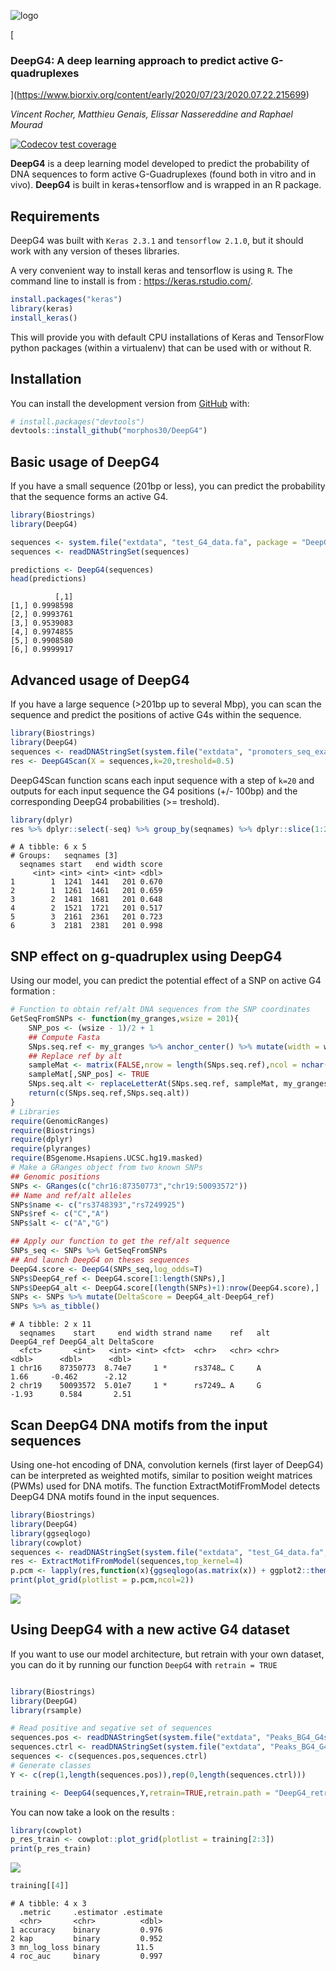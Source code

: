 
<!-- README.md is generated from README.Rmd. Please edit that file -->

![logo](logo.svg)

\[

<h3>

**DeepG4**: A deep learning approach to predict active G-quadruplexes

</h3>

\](<https://www.biorxiv.org/content/early/2020/07/23/2020.07.22.215699>)

*Vincent Rocher, Matthieu Genais, Elissar Nassereddine and Raphael
Mourad*

<!-- badges: start -->

[![Codecov test
coverage](https://codecov.io/gh/morphos30/DeepG4/branch/master/graph/badge.svg)](https://codecov.io/gh/morphos30/DeepG4?branch=master)
<!-- badges: end -->

**DeepG4** is a deep learning model developed to predict the probability
of DNA sequences to form active G-Guadruplexes (found both in vitro and
in vivo). **DeepG4** is built in keras+tensorflow and is wrapped in an R
package.

## Requirements

DeepG4 was built with `Keras 2.3.1` and `tensorflow 2.1.0`, but it
should work with any version of theses libraries.

A very convenient way to install keras and tensorflow is using `R`. The
command line to install is from : <https://keras.rstudio.com/>.

``` r
install.packages("keras")
library(keras)
install_keras()
```

This will provide you with default CPU installations of Keras and
TensorFlow python packages (within a virtualenv) that can be used with
or without R.

## Installation

You can install the development version from
[GitHub](https://github.com/) with:

``` r
# install.packages("devtools")
devtools::install_github("morphos30/DeepG4")
```

## Basic usage of DeepG4

If you have a small sequence (201bp or less), you can predict the
probability that the sequence forms an active G4.

``` r
library(Biostrings)
library(DeepG4)

sequences <- system.file("extdata", "test_G4_data.fa", package = "DeepG4")
sequences <- readDNAStringSet(sequences)

predictions <- DeepG4(sequences)
head(predictions)
```

``` 
          [,1]
[1,] 0.9998598
[2,] 0.9993761
[3,] 0.9539083
[4,] 0.9974855
[5,] 0.9908580
[6,] 0.9999917
```

## Advanced usage of DeepG4

If you have a large sequence (\>201bp up to several Mbp), you can scan
the sequence and predict the positions of active G4s within the
sequence.

``` r
library(Biostrings)
library(DeepG4)
sequences <- readDNAStringSet(system.file("extdata", "promoters_seq_example.fa", package = "DeepG4"))
res <- DeepG4Scan(X = sequences,k=20,treshold=0.5)
```

DeepG4Scan function scans each input sequence with a step of `k=20` and
outputs for each input sequence the G4 positions (+/- 100bp) and the
corresponding DeepG4 probabilities (\>= treshold).

``` r
library(dplyr)
res %>% dplyr::select(-seq) %>% group_by(seqnames) %>% dplyr::slice(1:2) %>%  head
```

    # A tibble: 6 x 5
    # Groups:   seqnames [3]
      seqnames start   end width score
         <int> <int> <int> <int> <dbl>
    1        1  1241  1441   201 0.670
    2        1  1261  1461   201 0.659
    3        2  1481  1681   201 0.648
    4        2  1521  1721   201 0.517
    5        3  2161  2361   201 0.723
    6        3  2181  2381   201 0.998

## SNP effect on g-quadruplex using DeepG4

Using our model, you can predict the potential effect of a SNP on active
G4 formation :

``` r
# Function to obtain ref/alt DNA sequences from the SNP coordinates
GetSeqFromSNPs <- function(my_granges,wsize = 201){
    SNP_pos <- (wsize - 1)/2 + 1 
    ## Compute Fasta
    SNps.seq.ref <- my_granges %>% anchor_center() %>% mutate(width = wsize) %>% getSeq(BSgenome.Hsapiens.UCSC.hg19.masked,.)
    ## Replace ref by alt
    sampleMat <- matrix(FALSE,nrow = length(SNps.seq.ref),ncol = nchar(SNps.seq.ref[1]))
    sampleMat[,SNP_pos] <- TRUE
    SNps.seq.alt <- replaceLetterAt(SNps.seq.ref, sampleMat, my_granges$alt)
    return(c(SNps.seq.ref,SNps.seq.alt))
}
# Libraries
require(GenomicRanges)
require(Biostrings)
require(dplyr)
require(plyranges)
require(BSgenome.Hsapiens.UCSC.hg19.masked)
# Make a GRanges object from two known SNPs
## Genomic positions
SNPs <- GRanges(c("chr16:87350773","chr19:50093572"))
## Name and ref/alt alleles
SNPs$name <- c("rs3748393","rs7249925")
SNPs$ref <- c("C","A")
SNPs$alt <- c("A","G")

## Apply our function to get the ref/alt sequence
SNPs_seq <- SNPs %>% GetSeqFromSNPs
## And launch DeepG4 on theses sequences
DeepG4.score <- DeepG4(SNPs_seq,log_odds=T)
SNPs$DeepG4_ref <- DeepG4.score[1:length(SNPs),]
SNPs$DeepG4_alt <- DeepG4.score[(length(SNPs)+1):nrow(DeepG4.score),]
SNPs <- SNPs %>% mutate(DeltaScore = DeepG4_alt-DeepG4_ref)
SNPs %>% as_tibble()
```

    # A tibble: 2 x 11
      seqnames    start     end width strand name    ref   alt   DeepG4_ref DeepG4_alt DeltaScore
      <fct>       <int>   <int> <int> <fct>  <chr>   <chr> <chr>      <dbl>      <dbl>      <dbl>
    1 chr16    87350773  8.74e7     1 *      rs3748… C     A           1.66     -0.462      -2.12
    2 chr19    50093572  5.01e7     1 *      rs7249… A     G          -1.93      0.584       2.51

## Scan DeepG4 DNA motifs from the input sequences

Using one-hot encoding of DNA, convolution kernels (first layer of
DeepG4) can be interpreted as weighted motifs, similar to position
weight matrices (PWMs) used for DNA motifs. The function
ExtractMotifFromModel detects DeepG4 DNA motifs found in the input
sequences.

``` r
library(Biostrings)
library(DeepG4)
library(ggseqlogo)
library(cowplot)
sequences <- readDNAStringSet(system.file("extdata", "test_G4_data.fa", package = "DeepG4"))
res <- ExtractMotifFromModel(sequences,top_kernel=4)
p.pcm <- lapply(res,function(x){ggseqlogo(as.matrix(x)) + ggplot2::theme_classic(base_size=14)})
print(plot_grid(plotlist = p.pcm,ncol=2))
```

![](best_pcm_from_kernel.svg)

## Using DeepG4 with a new active G4 dataset

If you want to use our model architecture, but retrain with your own
dataset, you can do it by running our function `DeepG4` with `retrain =
TRUE`

``` r

library(Biostrings)
library(DeepG4)
library(rsample)

# Read positive and segative set of sequences 
sequences.pos <- readDNAStringSet(system.file("extdata", "Peaks_BG4_G4seq_HaCaT_GSE76688_hg19_201b.Fa", package = "DeepG4"))
sequences.ctrl <- readDNAStringSet(system.file("extdata", "Peaks_BG4_G4seq_HaCaT_GSE76688_hg19_201b_Ctrl_gkmSVM.Fa", package = "DeepG4"))
sequences <- c(sequences.pos,sequences.ctrl)
# Generate classes
Y <- c(rep(1,length(sequences.pos)),rep(0,length(sequences.ctrl)))
```

``` r
training <- DeepG4(sequences,Y,retrain=TRUE,retrain.path = "DeepG4_retrained.hdf5")
```

You can now take a look on the results :

``` r
library(cowplot)
p_res_train <- cowplot::plot_grid(plotlist = training[2:3])
print(p_res_train)
```

![](p_res_train.svg)

``` r
training[[4]]
```

    # A tibble: 4 x 3
      .metric     .estimator .estimate
      <chr>       <chr>          <dbl>
    1 accuracy    binary         0.976
    2 kap         binary         0.952
    3 mn_log_loss binary        11.5  
    4 roc_auc     binary         0.997
